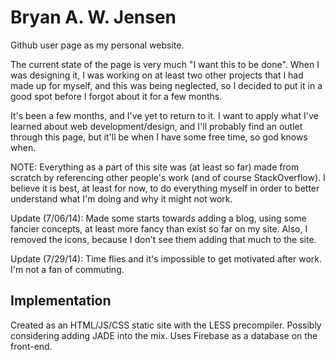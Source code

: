 # Bryan A. W. Jensen

Github user page as my personal website.

The current state of the page is very much "I want this to be done". When I was designing it, I was working on at least two other projects that I had made up for myself, and this was being neglected, so I decided to put it in a good spot before I forgot about it for a few months.

It's been a few months, and I've yet to return to it. I want to apply what I've learned about web development/design, and I'll probably find an outlet through this page, but it'll be when I have some free time, so god knows when.

NOTE: Everything as a part of this site was (at least so far) made from scratch by referencing other people's work (and of course StackOverflow). I believe it is best, at least for now, to do everything myself in order to better understand what I'm doing and why it might not work.

Update (7/06/14): Made some starts towards adding a blog, using some fancier concepts, at least more fancy than exist so far on my site. Also, I removed the icons, because I don't see them adding that much to the site.

Update (7/29/14): Time flies and it's impossible to get motivated after work. I'm not a fan of commuting.

## Implementation

Created as an HTML/JS/CSS static site with the LESS precompiler. Possibly considering adding JADE into the mix.
Uses Firebase as a database on the front-end.

